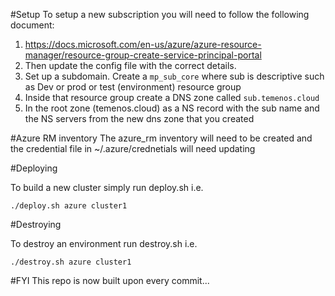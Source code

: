 #Setup
To setup a new subscription you will need to follow the following document:
1. https://docs.microsoft.com/en-us/azure/azure-resource-manager/resource-group-create-service-principal-portal
2. Then update the config file with the correct details.
3. Set up a subdomain. Create a ```mp_sub_core```  where sub is descriptive such as Dev or prod or test (environment) resource group
4. Inside that resource group create a DNS zone called ```sub.temenos.cloud```
5. In the root zone (temenos.cloud) as a NS record with the sub name and the NS servers from the new dns zone that you created

#Azure RM inventory
The azure_rm inventory will need to be created and the credential file in ~/.azure/crednetials will need updating


#Deploying

To build a new cluster simply
run deploy.sh
i.e.
```
./deploy.sh azure cluster1
```

#Destroying

To destroy an environment run destroy.sh
i.e.
```
./destroy.sh azure cluster1
```

#FYI
This repo is now built upon every commit...

